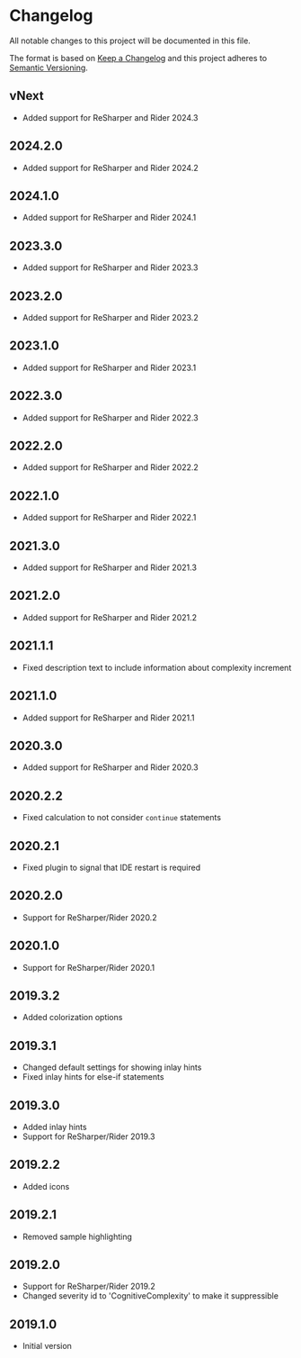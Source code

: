 # Changelog
All notable changes to this project will be documented in this file.

The format is based on [Keep a Changelog](http://keepachangelog.com/en/1.0.0/)
and this project adheres to [Semantic Versioning](http://semver.org/spec/v2.0.0.html).

## vNext
- Added support for ReSharper and Rider 2024.3

## 2024.2.0
- Added support for ReSharper and Rider 2024.2

## 2024.1.0
- Added support for ReSharper and Rider 2024.1

## 2023.3.0
- Added support for ReSharper and Rider 2023.3

## 2023.2.0
- Added support for ReSharper and Rider 2023.2

## 2023.1.0
- Added support for ReSharper and Rider 2023.1

## 2022.3.0
- Added support for ReSharper and Rider 2022.3

## 2022.2.0
- Added support for ReSharper and Rider 2022.2

## 2022.1.0
- Added support for ReSharper and Rider 2022.1

## 2021.3.0
- Added support for ReSharper and Rider 2021.3

## 2021.2.0
- Added support for ReSharper and Rider 2021.2

## 2021.1.1
- Fixed description text to include information about complexity increment

## 2021.1.0
- Added support for ReSharper and Rider 2021.1

## 2020.3.0
- Added support for ReSharper and Rider 2020.3

## 2020.2.2
- Fixed calculation to not consider `continue` statements 

## 2020.2.1
- Fixed plugin to signal that IDE restart is required

## 2020.2.0
- Support for ReSharper/Rider 2020.2

## 2020.1.0
- Support for ReSharper/Rider 2020.1

## 2019.3.2
- Added colorization options

## 2019.3.1
- Changed default settings for showing inlay hints
- Fixed inlay hints for else-if statements

## 2019.3.0
- Added inlay hints
- Support for ReSharper/Rider 2019.3

## 2019.2.2
- Added icons

## 2019.2.1
- Removed sample highlighting

## 2019.2.0
- Support for ReSharper/Rider 2019.2
- Changed severity id to 'CognitiveComplexity' to make it suppressible

## 2019.1.0
- Initial version
